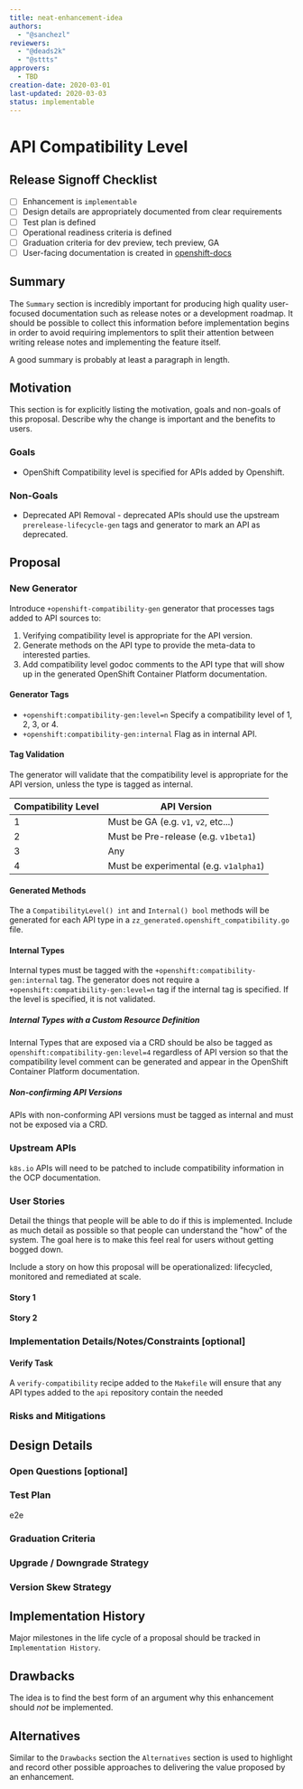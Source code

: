 ```yaml
---
title: neat-enhancement-idea
authors:
  - "@sanchezl"
reviewers:
  - "@deads2k"
  - "@sttts"
approvers:
  - TBD
creation-date: 2020-03-01 
last-updated: 2020-03-03
status: implementable
---
```


# API Compatibility Level

## Release Signoff Checklist

- [ ] Enhancement is `implementable`
- [ ] Design details are appropriately documented from clear requirements
- [ ] Test plan is defined
- [ ] Operational readiness criteria is defined
- [ ] Graduation criteria for dev preview, tech preview, GA
- [ ] User-facing documentation is created in [openshift-docs](https://github.com/openshift/openshift-docs/)

## Summary

The `Summary` section is incredibly important for producing high quality user-focused documentation such as release
notes or a development roadmap. It should be possible to collect this information before implementation begins in order
to avoid requiring implementors to split their attention between writing release notes and implementing the feature
itself.

A good summary is probably at least a paragraph in length.

## Motivation

This section is for explicitly listing the motivation, goals and non-goals of this proposal. Describe why the change is
important and the benefits to users.

### Goals

* OpenShift Compatibility level is specified for APIs added by Openshift.

### Non-Goals

* Deprecated API Removal - deprecated APIs should use the upstream `prerelease-lifecycle-gen` tags and generator to mark an API as deprecated.

## Proposal

### New Generator

Introduce `+openshift-compatibility-gen` generator that processes tags added to API sources to:

1. Verifying compatibility level is appropriate for the API version. 
2. Generate methods on the API type to provide the meta-data to interested parties.
3. Add compatibility level godoc comments to the API type that will show up in the generated OpenShift Container Platform documentation.

#### Generator Tags

* `+openshift:compatibility-gen:level=n` Specify a compatibility level of 1, 2, 3, or 4.
* `+openshift:compatibility-gen:internal` Flag as in internal API.

#### Tag Validation

The generator will validate that the compatibility level is appropriate for the API version, unless the type is tagged as internal. 

| Compatibility Level | API Version                            |
| ------------------- | -------------------------------------- |
| 1                   | Must be GA (e.g. `v1`, `v2`, etc...)   |
| 2                   | Must be Pre-release (e.g. `v1beta1`)   |
| 3                   | Any                                    |
| 4                   | Must be experimental (e.g. `v1alpha1`) |

#### Generated Methods

The a `CompatibilityLevel() int` and `Internal() bool` methods will be generated for each API type in a `zz_generated.openshift_compatibility.go` file.

#### Internal Types

Internal types must be tagged with the `+openshift:compatibility-gen:internal` tag. The generator does not require a `+openshift:compatibility-gen:level=n` tag if the internal tag is specified. If the level is specified, it is not validated.

##### Internal Types with a Custom Resource Definition

Internal Types that are exposed via a CRD should be also be tagged as `openshift:compatibility-gen:level=4` regardless of API version so that the compatibility level comment can be generated and appear in the OpenShift Container Platform documentation.

##### Non-confirming API Versions

APIs with non-conforming API versions must be tagged as internal and must not be exposed via a CRD. 

### Upstream APIs

`k8s.io` APIs will need to be patched to include compatibility information in the OCP documentation.

### User Stories

Detail the things that people will be able to do if this is implemented. Include as much detail as possible so that
people can understand the "how" of the system. The goal here is to make this feel real for users without getting bogged
down.

Include a story on how this proposal will be operationalized:  lifecycled, monitored and remediated at scale.

#### Story 1

#### Story 2

### Implementation Details/Notes/Constraints [optional]

#### Verify Task

A `verify-compatibility` recipe added to the `Makefile` will ensure that any API types added to the `api` repository contain the needed 

### Risks and Mitigations

## Design Details

### Open Questions [optional]


### Test Plan

e2e 

### Graduation Criteria



### Upgrade / Downgrade Strategy



### Version Skew Strategy



## Implementation History

Major milestones in the life cycle of a proposal should be tracked in `Implementation History`.

## Drawbacks

The idea is to find the best form of an argument why this enhancement should _not_ be implemented.

## Alternatives

Similar to the `Drawbacks` section the `Alternatives` section is used to highlight and record other possible approaches
to delivering the value proposed by an enhancement.


